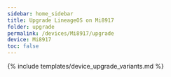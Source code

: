 ```yaml
---
sidebar: home_sidebar
title: Upgrade LineageOS on Mi8917
folder: upgrade
permalink: /devices/Mi8917/upgrade
device: Mi8917
toc: false
---
```

{% include templates/device_upgrade_variants.md %}

